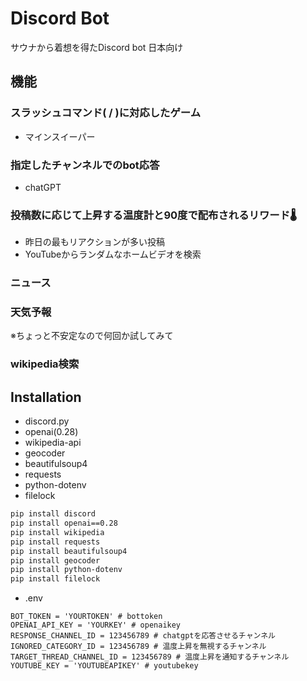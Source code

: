 # Discord Bot
サウナから着想を得たDiscord bot
日本向け
## 機能
### スラッシュコマンド( / )に対応したゲーム
- マインスイーパー
### 指定したチャンネルでのbot応答
- chatGPT
### 投稿数に応じて上昇する温度計と90度で配布されるリワード🌡️
- 昨日の最もリアクションが多い投稿
- YouTubeからランダムなホームビデオを検索
### ニュース
### 天気予報
※ちょっと不安定なので何回か試してみて
### wikipedia検索

## Installation
- discord.py
- openai(0.28)
- wikipedia-api
- geocoder
- beautifulsoup4
- requests
- python-dotenv
- filelock
```bash
pip install discord
pip install openai==0.28
pip install wikipedia
pip install requests
pip install beautifulsoup4
pip install geocoder
pip install python-dotenv
pip install filelock
```

- .env
```.env
BOT_TOKEN = 'YOURTOKEN' # bottoken
OPENAI_API_KEY = 'YOURKEY' # openaikey
RESPONSE_CHANNEL_ID = 123456789 # chatgptを応答させるチャンネル
IGNORED_CATEGORY_ID = 123456789 # 温度上昇を無視するチャンネル
TARGET_THREAD_CHANNEL_ID = 123456789 # 温度上昇を通知するチャンネル
YOUTUBE_KEY = 'YOUTUBEAPIKEY' # youtubekey
```

